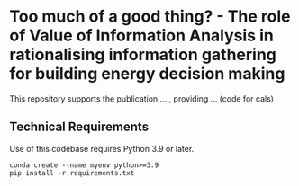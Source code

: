 # Too much of a good thing? - The role of Value of Information Analysis in rationalising information gathering for building energy decision making

This repository supports the publication ... , providing ... (code for cals)

## Technical Requirements

Use of this codebase requires Python 3.9 or later.

```
conda create --name myenv python>=3.9
pip install -r requirements.txt
```